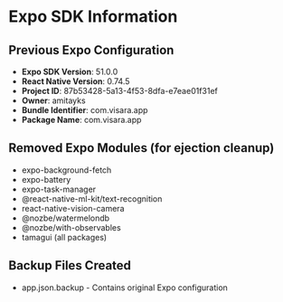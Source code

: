 # Expo SDK Information

## Previous Expo Configuration
- **Expo SDK Version**: 51.0.0
- **React Native Version**: 0.74.5
- **Project ID**: 87b53428-5a13-4f53-8dfa-e7eae01f31ef
- **Owner**: amitayks
- **Bundle Identifier**: com.visara.app
- **Package Name**: com.visara.app

## Removed Expo Modules (for ejection cleanup)
- expo-background-fetch
- expo-battery  
- expo-task-manager
- @react-native-ml-kit/text-recognition
- react-native-vision-camera
- @nozbe/watermelondb
- @nozbe/with-observables
- tamagui (all packages)

## Backup Files Created
- app.json.backup - Contains original Expo configuration